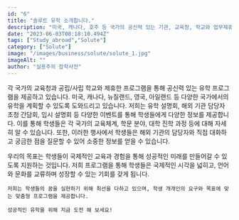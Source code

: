 ```yaml
---
id: "6"
title: "솔루트 유학 소개합니다."
description: "미국, 캐나다, 호주 등 국가의 공신력 있는 기관, 교육청, 학교와 업무제휴로 진행하며 현지 교육전문가와 함께 학생들의 성공적인 유학을 위해 최선을 다 할 것입니다."
date: "2023-06-03T08:18:10.494Z"
tags: ["Study_abroad","Solute"]
category: ["Solute"]
image: "/images/business/solute/solute_1.jpg"
imageAlt: ""
author: "실용주의 잡학사전"
---
```



<p className="mb-3 font-light text-gray-500 dark:text-gray-400 first-line:uppercase first-line:tracking-widest first-letter:text-7xl first-letter:font-bold first-letter:text-gray-900 dark:first-letter:text-gray-100 first-letter:mr-3 first-letter:float-left">
    각 국가의 교육청과 공립/사립 학교와 제휴한 프로그램을 통해 공신력 있는 유학 프로그램을 제공하고 있습니다. 미국, 캐나다, 뉴질랜드, 영국, 아일랜드 등 다양한 국가에서의 유학을 계획할 수 있도록 도와드리고 있습니다. 저희는 유학 설명회, 해외 기관 담당자 초청 간담회, 입시 설명회 등 다양한 이벤트를 통해 학생들에게 다양한 정보를 제공합니다. 이를 통해 학생들은 각 국가의 교육체계, 학문 분야, 대학 진학 과정 등에 대해 자세히 알 수 있습니다. 또한, 이러한 행사에서 학생들은 해외 기관의 담당자와 직접 대화하고 궁금한 점을 질문할 수 있어 소중한 정보를 얻을 수 있습니다.
</p>
<div className="font-light text-gray-500 dark:text-gray-400">
    우리의 목표는 학생들이 국제적인 교육과 경험을 통해 성공적인 미래를 만들어갈 수 있도록 지원하는 것입니다. 저희 프로그램을 통해 학생들은 국제적인 시각을 넓히고, 언어와 문화를 교류하며 성장할 수 있는 기회를 갖게 됩니다.

    저희는 학생들의 꿈을 실현하기 위해 최선을 다하고 있으며, 학생 개개인의 요구와 목표에 맞는 맞춤형 프로그램을 제공합니다. 

    성공적인 유학을 위해 지금 도전 해 보세요!
</div>